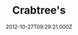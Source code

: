 ---
date: 2012-10-27T09:29:21.000Z
title: Crabtree's
latitude: 52.04401461201731
longitude: 0.9537815817276081
category: checkin
---